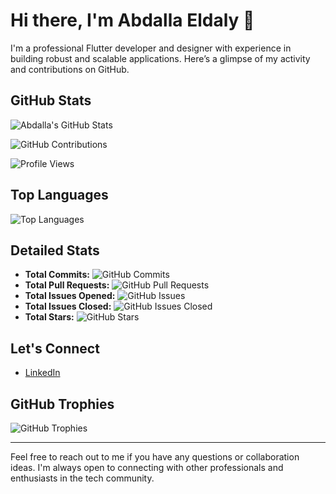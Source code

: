 # Hi there, I'm Abdalla Eldaly 👋

I'm a professional Flutter developer and designer with experience in building robust and scalable applications. Here’s a glimpse of my activity and contributions on GitHub.

## GitHub Stats

![Abdalla's GitHub Stats](https://github-readme-stats.vercel.app/api?username=Abdalla-Eldaly&show_icons=true&theme=radical)

![GitHub Contributions](https://github-readme-streak-stats.herokuapp.com/?user=Abdalla-Eldaly&theme=radical)

![Profile Views](https://komarev.com/ghpvc/?username=Abdalla-Eldaly&color=blueviolet)

## Top Languages

![Top Languages](https://github-readme-stats.vercel.app/api/top-langs/?username=Abdalla-Eldaly&layout=compact&theme=radical)

## Detailed Stats

- **Total Commits:** ![GitHub Commits](https://img.shields.io/github/commit-activity/y/Abdalla-Eldaly?label=Total%20Commits&color=brightgreen)
- **Total Pull Requests:** ![GitHub Pull Requests](https://img.shields.io/github/issues-pr-closed-raw/Abdalla-Eldaly?label=Total%20PRs&color=blue)
- **Total Issues Opened:** ![GitHub Issues](https://img.shields.io/github/issues-raw/Abdalla-Eldaly?label=Total%20Issues%20Opened&color=orange)
- **Total Issues Closed:** ![GitHub Issues Closed](https://img.shields.io/github/issues-closed-raw/Abdalla-Eldaly?label=Total%20Issues%20Closed&color=red)
- **Total Stars:** ![GitHub Stars](https://img.shields.io/github/stars/Abdalla-Eldaly?affiliations=OWNER%2CCOLLABORATOR&label=Total%20Stars&color=yellow)



## Let's Connect

- [LinkedIn](https://www.linkedin.com/in/abdalla-eldaly-02621223b/)


## GitHub Trophies

![GitHub Trophies](https://github-profile-trophy.vercel.app/?username=Abdalla-Eldaly&theme=radical)

---

Feel free to reach out to me if you have any questions or collaboration ideas. I'm always open to connecting with other professionals and enthusiasts in the tech community.
